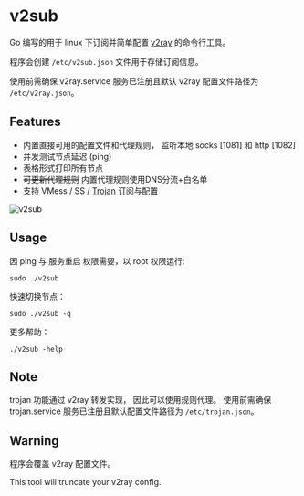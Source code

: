 # v2sub

Go 编写的用于 linux 下订阅并简单配置 [v2ray](https://github.com/v2ray/v2ray-core) 的命令行工具。

程序会创建 `/etc/v2sub.json` 文件用于存储订阅信息。

使用前需确保 v2ray.service 服务已注册且默认 v2ray 配置文件路径为 `/etc/v2ray.json`。

## Features

+ 内置直接可用的配置文件和代理规则， 监听本地 socks \[1081\] 和 http \[1082\]
+ 并发测试节点延迟 (ping)
+ 表格形式打印所有节点
+ ~~可更新代理规则~~ 内置代理规则使用DNS分流+白名单
+ 支持 VMess / SS / [Trojan](https://github.com/trojan-gfw/trojan) 订阅与配置

![v2sub](https://github.com/ThomasZN/v2sub/raw/master/v2sub.png)

## Usage

因 ping 与 服务重启 权限需要，以 root 权限运行:

```shell script
sudo ./v2sub
```

快速切换节点：

```shell script
sudo ./v2sub -q
```

更多帮助：

```shell script
./v2sub -help
```

## Note

trojan 功能通过 v2ray 转发实现， 因此可以使用规则代理。 使用前需确保 trojan.service 服务已注册且默认配置文件路径为 `/etc/trojan.json`。

## Warning

程序会覆盖 v2ray 配置文件。

This tool will truncate your v2ray config.